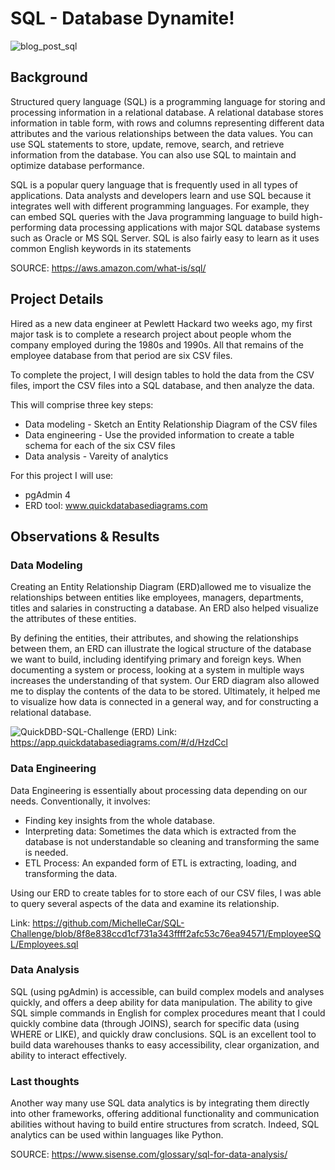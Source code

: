 # SQL - Database Dynamite!
![blog_post_sql](https://user-images.githubusercontent.com/115101031/210284687-68a4303f-ce40-41bc-857b-44f592b14280.gif)

## Background
Structured query language (SQL) is a programming language for storing and processing information in a relational database. A relational database stores information in table form, with rows and columns representing different data attributes and the various relationships between the data values. You can use SQL statements to store, update, remove, search, and retrieve information from the database. You can also use SQL to maintain and optimize database performance.

SQL is a popular query language that is frequently used in all types of applications. Data analysts and developers learn and use SQL because it integrates well with different programming languages. For example, they can embed SQL queries with the Java programming language to build high-performing data processing applications with major SQL database systems such as Oracle or MS SQL Server. SQL is also fairly easy to learn as it uses common English keywords in its statements

SOURCE: https://aws.amazon.com/what-is/sql/ 

## Project Details

Hired as a new data engineer at Pewlett Hackard two weeks ago, my first major task is to complete a research project about people whom the company employed during the 1980s and 1990s. All that remains of the employee database from that period are six CSV files.

To complete the project, I will design tables to hold the data from the CSV files, import the CSV files into a SQL database, and then analyze the data. 

This will comprise three key steps:
* Data modeling - Sketch an Entity Relationship Diagram of the CSV files
* Data engineering - Use the provided information to create a table schema for each of the six CSV files
* Data analysis - Vareity of analytics

For this project I will use:
* pgAdmin 4
* ERD tool: www.quickdatabasediagrams.com

## Observations & Results

### Data Modeling
Creating an Entity Relationship Diagram (ERD)allowed me to visualize the relationships between entities like employees, managers, departments, titles and salaries in constructing a database. An ERD also helped visualize the attributes of these entities.

By defining the entities, their attributes, and showing the relationships between them, an ERD can illustrate the logical structure of the database we want to build, including identifying primary and foreign keys.  When documenting a system or process, looking at a system in multiple ways increases the understanding of that system. Our ERD diagram also allowed me to display the contents of the data to be stored. Ultimately, it helped me to visualize how data is connected in a general way, and for constructing a relational database.

![QuickDBD-SQL-Challenge (ERD)](https://user-images.githubusercontent.com/115101031/210285417-736ef3f1-2ec8-443c-8268-ea273af760e7.jpg)
Link: https://app.quickdatabasediagrams.com/#/d/HzdCcl

### Data Engineering
Data Engineering is essentially about processing data depending on our needs. Conventionally, it involves:
* Finding key insights from the whole database.
* Interpreting data: Sometimes the data which is extracted from the database is not understandable so cleaning and transforming the same is needed.
* ETL Process: An expanded form of ETL is extracting, loading, and transforming the data.

Using our ERD to create tables for to store each of our CSV files, I was able to query several aspects of the data and examine its relationship.

Link: https://github.com/MichelleCar/SQL-Challenge/blob/8f8e838ccd1cf731a343ffff2afc53c76ea94571/EmployeeSQL/Employees.sql 

### Data Analysis
SQL (using pgAdmin) is accessible, can build complex models and analyses quickly, and offers a deep ability for data manipulation.  The ability to give SQL simple commands in English for complex procedures meant that I could quickly combine data (through JOINS), search for specific data (using WHERE or LIKE), and quickly draw conclusions.  SQL is an excellent tool to build data warehouses thanks to easy accessibility, clear organization, and ability to interact effectively.

### Last thoughts
Another way many use SQL data analytics is by integrating them directly into other frameworks, offering additional functionality and communication abilities without having to build entire structures from scratch. Indeed, SQL analytics can be used within languages like Python.

SOURCE: https://www.sisense.com/glossary/sql-for-data-analysis/ 
